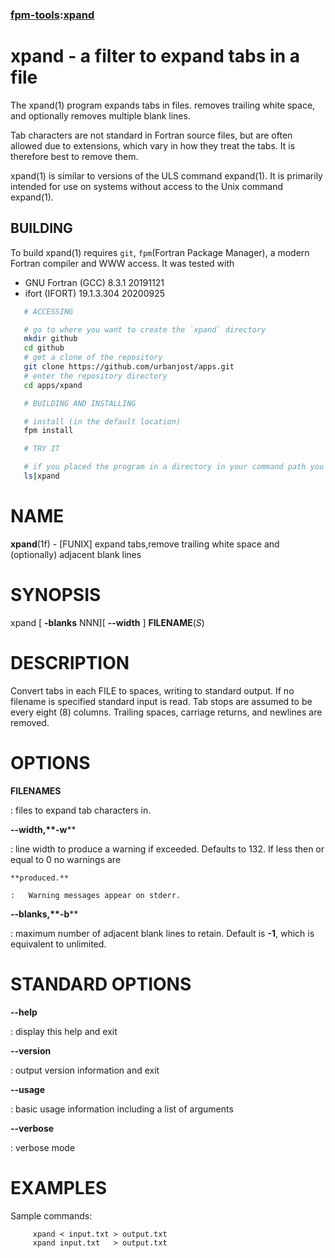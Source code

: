 ### [fpm-tools](https://github.com/search?q="fpm-tools"%20in:topic%20language:fortran):[xpand](https://urbanjost.github.io/xpand/)

# xpand - a filter to expand tabs in a file

The xpand(1) program expands tabs in files.  removes trailing white space,
and optionally removes multiple blank lines.

Tab characters are not standard in Fortran source files, but are often
allowed due to extensions, which vary in how they treat the tabs. It is
therefore best to remove them.

xpand(1) is similar to versions of the ULS command expand(1).  It is
primarily intended for use on systems without access to the Unix command
expand(1).

## BUILDING
To build xpand(1) requires `git`, `fpm`(Fortran Package Manager),
a modern Fortran compiler and WWW access. It was tested with

   + GNU Fortran (GCC) 8.3.1 20191121 
   + ifort (IFORT) 19.1.3.304 20200925

```bash
   # ACCESSING

   # go to where you want to create the `xpand` directory
   mkdir github
   cd github
   # get a clone of the repository
   git clone https://github.com/urbanjost/apps.git
   # enter the repository directory
   cd apps/xpand

   # BUILDING AND INSTALLING

   # install (in the default location)
   fpm install 

   # TRY IT

   # if you placed the program in a directory in your command path you are ready to go!
   ls|xpand 
```
NAME
====

**xpand**(1f) - \[FUNIX\] expand tabs,remove trailing white space and
(optionally) adjacent blank lines

SYNOPSIS
========

xpand \[ **-blanks** NNN\]\[ **--width** \] **FILENAME**(*S*)

DESCRIPTION
===========

Convert tabs in each FILE to spaces, writing to standard output. If no
filename is specified standard input is read. Tab stops are assumed to
be every eight (8) columns. Trailing spaces, carriage returns, and
newlines are removed.

OPTIONS
=======

**FILENAMES**

:   files to expand tab characters in.

****--width**,**-w****

:   line width to produce a warning if exceeded. Defaults to 132. If
    less then or equal to 0 no warnings are

    **produced.**

    :   Warning messages appear on stderr.

****--blanks**,**-b****

:   maximum number of adjacent blank lines to retain. Default is **-1**,
    which is equivalent to unlimited.

STANDARD OPTIONS
================

****--help****

:   display this help and exit

****--version****

:   output version information and exit

****--usage****

:   basic usage information including a list of arguments

****--verbose****

:   verbose mode

EXAMPLES
========

Sample commands:

         xpand < input.txt > output.txt
         xpand input.txt   > output.txt
